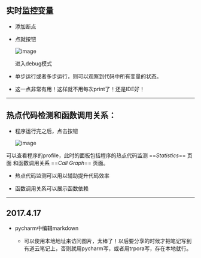 ## 实时监控变量

* 添加断点

* 点就按钮

    ![image](http://note.youdao.com/yws/public/resource/f8d7e3dff6b1129ff4c32a7cbc985552/xmlnote/WEBRESOURCE96c090ee7c4f09c31786995dd16e291b/4094) 

    进入debug模式 

* 单步运行或者多步运行，则可以观察到代码中所有变量的状态。

* 这一点非常有用！这样就不用每次print了！还是IDE好！ 


---


## 热点代码检测和函数调用关系：

* 程序运行完之后，点击按钮

    ![image](http://note.youdao.com/yws/public/resource/f8d7e3dff6b1129ff4c32a7cbc985552/xmlnote/WEBRESOURCE22915bc7628616e2a804b2b4c3668680/4080)

可以查看程序的profile，此时的面板包括程序的热点代码监测 ==*Statistics*== 页面
和函数调用关系 ==*Call Graph*== 页面。

* 热点代码监测可以用以辅助提升代码效率

* 函数调用关系可以展示函数依赖


---


## 2017.4.17

* pycharm中编辑markdown

    * 可以使用本地地址来访问图片，太棒了！以后要分享的时候才把笔记写到有道云笔记上，否则就用pycharm写，或者用trpora写，存在本地就行。
